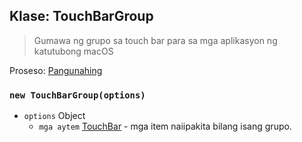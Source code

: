 ## Klase: TouchBarGroup

> Gumawa ng grupo sa touch bar para sa mga aplikasyon ng katutubong macOS

Proseso: [Pangunahing](../tutorial/application-architecture.md#main-and-renderer-processes)

### `new TouchBarGroup(options)`

* `options` Object
  * `mga aytem` [TouchBar](touch-bar.md) - mga item naiipakita bilang isang grupo.
